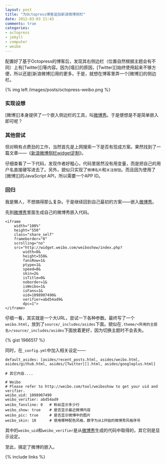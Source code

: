 ```yaml
---
layout: post
title: "为Octopress博客追加新浪微博侧栏"
date: 2012-03-03 21:43
comments: true
categories: 
- octopress
- jekyll
- computer
- weibo
---
```

配置好了基于Octopress的博客后，发现其右侧边栏（位置自然根据主题会有不同）上有[Twitter][]等内容。因为[墙][]的原因，[Twitter][]始终使用起来不够方便，所以还是[新浪微博][]用的更多。于是，就想在博客里弄一个[微博][]的侧边栏。
<!--more-->

{% img left /images/posts/octopress-weibo.png  %}
### 实现设想 ###
[微博][]本身提供了一个嵌入侧边栏的工具，叫[微博秀][]。于是便想是不是简单嵌入即可呢？

### 其他尝试 ###
但对稍有点费劲的工作，当然首先是上网搜索一下是否有现成方案。果然找到了一篇文章——《[新浪微博侧栏widget定制](http://blog.tingkun.com/blog/2011/11/05/xin-lang-wei-bo-ce-lan-widgetding-zhi-octopress/)》。

仔细查看了一下代码，发现作者好粗心，代码里居然没有用变量，而是把自己的用户名直接硬写进去了。另外，貌似只实现了`微博名片`和`关注按钮`。而且因为使用了[微博][]的JavaScript API，所以需要一个APP ID。

### 回归 ###
我是懒人，不想搞得那么复杂。于是继续回到自己最初的方案——嵌入[微博秀][]。

先到[微博秀][]里面生成自己的微博秀嵌入代码。

```
<iframe 
	width="100%" 
	height="550" 
	class="share_self"  
	frameborder="0" 
	scrolling="no" 
	src="http://widget.weibo.com/weiboshow/index.php?
		width=0&
		height=550&
		fansRow=1&
		ptype=1&
		speed=0&
		skin=2&
		isTitle=0&
		noborder=1&
		isWeibo=1&
		isFans=1&
		uid=1098907490&
		verifier=abd54ad9&
		dpc=1">
</iframe>
```

仔细一看，其实就是一个大URL，尝试一下各种参数。最终写了一个`weibo.html`，放到了`source/_includes/asides`下面。貌似在`.theme/<所用的主题名>/source/_includes/asides`下面放着更好，因为切换主题时不会丢失。

{% gist 1966517 %}

同时，在`_config.yml`中加入相关设定——

```
default_asides: [asides/recent_posts.html, asides/weibo.html, asides/github.html, asides/[Twitter][].html, asides/googleplus.html]

# 其它内容....

# Weibo
# Please refer to http://weibo.com/tool/weiboshow to get your uid and verifier. 
weibo_uid: 1098907490
weibo_verifier: abd54ad9
weibo_fansline: 0   # 粉丝显示多少行
weibo_show: true    # 是否显示最近微博内容
weibo_pic: true     # 是否显示微博中的图片
weibo_skin: 10      # 使用哪种配色风格，数字为从1开始的微博秀风格序号
```

其中的`weibo_uid`和`weibo_verifier`是从[微博秀][]生成的代码中取得的，其它则是显示设定。

至此，搞定了微博的嵌入。


[微博秀]:	http://weibo.com/tool/weiboshow		"微博秀"

{% include links %}
